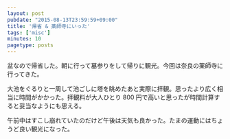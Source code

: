 ```yaml
---
layout: post
pubdate: "2015-08-13T23:59:59+09:00"
title: '帰省 & 薬師寺にいった'
tags: ['misc']
minutes: 10
pagetype: posts
---
```

盆なので帰省した。朝に行って墓参りをして帰りに観光。今回は奈良の薬師寺に行ってきた。

大池をぐるりと一周して池ごしに塔を眺めたあと実際に拝観。思ったより広く相当に時間がかかった。拝観料が大人ひとり 800 円で高いと思ったが時間計算すると妥当なようにも思える。

午前中はすこし崩れていたのだけど午後は天気も良かった。たまの運動にはちょうど良い観光になった。
